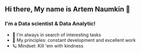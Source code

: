 

<!--
**thegreatartem/thegreatartem** is a ✨ _special_ ✨ repository because its `README.md` (this file) appears on your GitHub profile.
### Hi there 👋
Here are some ideas to get you started:

- 🔭 I’m currently working on ...
- 🌱 I’m currently learning ...
- 👯 I’m looking to collaborate on ...
- 🤔 I’m looking for help with ...
- 💬 Ask me about ...
- 📫 How to reach me: ...
- 😄 Pronouns: ...
- ⚡ Fun fact: ...
-->


## Hi there, My name is Artem Naumkin 👋

### I'm a Data scientist & Data Analytic!

- 🔎 I'm always in search of interesting tasks
- 🎯 My principles: constant development and excellent work
- 🪐 Mindset: Kill 'em with kindness
